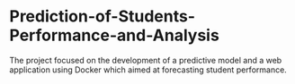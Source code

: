 # Prediction-of-Students-Performance-and-Analysis
The project focused on the development of a predictive model and a web application using Docker which aimed at forecasting student performance.
